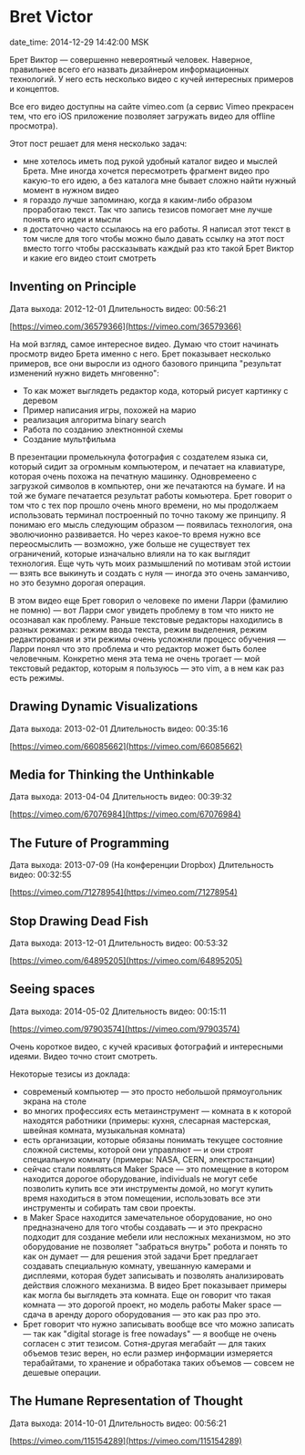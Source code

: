 # Bret Victor

date_time: 2014-12-29 14:42:00 MSK

Брет Виктор — совершенно невероятный человек. Наверное, правильнее всего его назвать дизайнером информационных технологий. У него есть несколько видео с кучей интересных примеров и концептов.

Все его видео доступны на сайте vimeo.com (а сервис Vimeo прекрасен тем, что его iOS приложение позволяет загружать видео для offline просмотра).

Этот пост решает для меня несколько задач:

 * мне хотелось иметь под рукой удобный каталог видео и мыслей Брета. Мне иногда хочется пересмотреть фрагмент видео про какую-то его идею, а без каталога мне бывает сложно найти нужный момент в нужном видео
 * я гораздо лучше запоминаю, когда я каким-либо образом проработаю текст. Так что запись тезисов помогает мне лучше понять его идеи и мысли
 * я достаточно часто ссылаюсь на его работы. Я написал этот текст в том числе для того чтобы можно было давать ссылку на этот пост вместо тогго чтобы рассказывать каждый раз кто такой Брет Виктор и какие его видео стоит смотреть

## Inventing on Principle

Дата выхода: 2012-12-01
Длительность видео: 00:56:21

[https://vimeo.com/36579366](https://vimeo.com/36579366)

На мой взгляд, самое интересное видео. Думаю что стоит начинать просмотр видео Брета именно с него. Брет показывает несколько примеров, все они выросли из одного базового принципа "результат изменений нужно видеть мнговенно":

 * То как может выглядеть редактор кода, который рисует картинку с деревом
 * Пример написания игры, похожей на марио
 * реализация алгоритма binary search
 * Работа по созданию электнонной схемы
 * Создание мультфильма

В презентации промелькнула фотография с создателем языка си, который сидит за огромным компьютером, и печатает на клавиатуре, которая очень похожа на печатную машинку. Одновремеено с загрузкой символов в компьютер, они же печатаются на бумаге. И на той же бумаге печатается результат работы комьютера. Брет говорит о том что с тех пор прошло очень много времени, но мы продолжаем использовать терминал построенный по точно такому же принципу. Я понимаю его мысль следующим образом — появилась технология, она эволючионно развивается. Но через какое-то время нужно все переосмыслить — возможно, уже больше не существует тех ограничений, которые изначально влияли на то как выглядит технология. Еще чуть чуть моих размышлений по мотивам этой истоии — взять все выкинуть и создать с нуля — иногда это очень заманчиво, но это безумно дорогая операция.

В этом видео еще Брет говорил о человеке по имени Ларри (фамилию не помню) — вот Ларри смог увидеть проблему в том что никто не осознавал как проблему. Раньше текстовые редакторы находились в разных режимах: режим ввода текста, режим выделения, режим редактирования и эти режимы очень усложняли процесс обучения — Ларри понял что это проблема и что редактор может быть более человечным. Конкретно меня эта тема не очень трогает — мой текстовый редактор, которым я пользуюсь — это vim, а в нем как раз есть режимы.

## Drawing Dynamic Visualizations

Дата выхода: 2013-02-01
Длительность видео: 00:35:16

[https://vimeo.com/66085662](https://vimeo.com/66085662)


## Media for Thinking the Unthinkable

Дата выхода: 2013-04-04
Длительность видео: 00:39:32

[https://vimeo.com/67076984](https://vimeo.com/67076984)

## The Future of Programming

Дата выхода: 2013-07-09 (На конференции Dropbox)
Длительность видео: 00:32:55

[https://vimeo.com/71278954](https://vimeo.com/71278954)

## Stop Drawing Dead Fish

Дата выхода: 2013-12-01
Длительность видео: 00:53:32

[https://vimeo.com/64895205](https://vimeo.com/64895205)

## Seeing spaces

Дата выхода: 2014-05-02
Длительность видео: 00:15:11

[https://vimeo.com/97903574](https://vimeo.com/97903574)

Очень короткое видео, с кучей красивых фотографий и интересными идеями. Видео точно стоит смотреть.

Некоторые тезисы из доклада:

 * современый компьютер — это просто небольшой прямоугольник экрана на столе
 * во многих профессиях есть метаинструмент — комната в к которой находятся работники (примеры: кухня, слесарная мастерская, швейная комната, музыкальная комната)
 * есть организации, которые обязаны понимать текущее состояние сложной системы, которой они управляют — и они строят специальную комнату (примеры: NASA, CERN, электростанции)
 * сейчас стали появляться Maker Space — это помещение в котором находится дорогое оборудование, individuals не могут себе позволить купить все эти инструменты домой, но могут купить время находиться в этом помещении, использовать все эти инструменты и собирать там свои проекты.
 * в Maker Space находится замечательное оборудование, но оно предназначено для того чтобы создавать — и это прекрасно подходит для создание мебели или несложных механизмом, но это оборудование не позволяет "забраться внутрь" робота и понять то как он думает — для решения этой задачи Брет предлагает создавать специальную комнату, увешанную камерами и дисплеями, которая будет записывать и позволять анализировать действия сложного механизма. В видео Брет показывает примеры как могла бы выглядеть эта комната. Еще он говорит что такая комната — это дорогой проект, но модель работы Maker space — сдача в аренду дорого оборудования — это как раз про это.
 * Брет говорит что нужно записывать вообще все что можно записать — так как "digital storage is free nowadays" — я вообще не очень согласен с этит тезисом. Сотня-другая мегабайт — для таких объемов тезис верен, но если размер информации измеряется терабайтами, то хранение и обработака таких объемов — совсем не дешевые операции.

## The Humane Representation of Thought

Дата выхода: 2014-10-01
Длительность видео: 00:56:21

[https://vimeo.com/115154289](https://vimeo.com/115154289)
